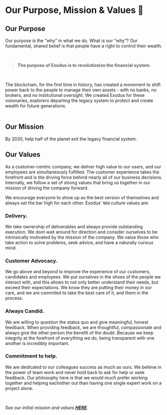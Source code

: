 # Our Purpose, Mission & Values 💎

## Our Purpose 
							
Our purpose is the “why” in what we do. What is our “why”? Our fundamental, shared belief is that people have a right to control their wealth.			


<br/>


> **The purpose of Exodus is to revolutionize the financial system.**	

<br/>
				
The blockchain, for the first time in history, has created a movement to shift power back to the people to manage their own assets - with no banks, no brokers, and no institutional oversight. We created Exodus for these visionaries, explorers departing the legacy system to protect and create wealth for future generations.				
<br/>

## Our Mission 

By 2030, help half of the planet exit the legacy financial system.
<br/>

## Our Values 
						
As a customer-centric company, we deliver high value to our users, and our employees are simultaneously fulfilled. The customer experience takes the forefront and is the driving force behind nearly all of our business decisions. Internally, we follow a set of strong values that bring us together in our mission of driving the company forward. 				
				
We encourage everyone to show up as the best version of themselves and always set the bar high for each other. Exodus' `NEW` culture values are:				
				
### Delivery. 

We take ownership of deliverables and always provide outstanding execution. We dont wait around for direction and consider ourselves to be intrinsically motivated by the mission of the company. We value those who take action to solve problems, seek advice, and have a naturally curious mind.

### Customer Advocacy. 

We go above and beyond to improve the experience of our customers, candidates and employees. We put ourselves in the shoes of the people we interact with, and this allows to not only better understand their needs, but exceed their expectations. We know they are putting their money in our care, and we are commited to take the best care of it, and them in the process.

### Always Candid. 

We are willing to question the status quo and give meaningful, honest feedback. When providing feedback, we are thoughtful, compassionate and always give the other person the benefit of the doubt. Because we keep integrity at the forefront of everything we do, being transparent with one another is incredibly important. 


### Commitment to help. 

We are dedicated to our colleagues success as much as ours. We believe in the power of team work and never hold back to ask for help or seek feedback. Our philosophy here is that we would much prefer working together and helping eachother out than having one single expert work on a project alone.


<br/>					
				
_See our initial mission and values **[HERE](initial-mission-values.md)**._ 

